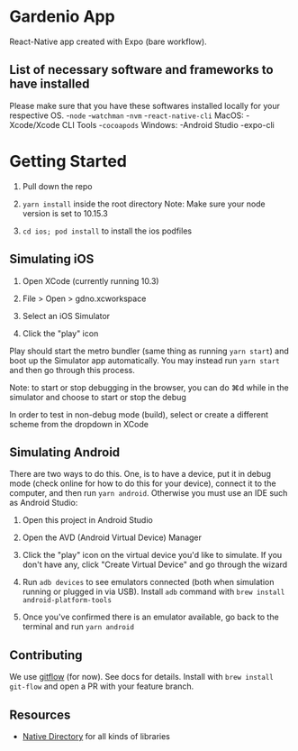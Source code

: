 # Gardenio App

React-Native app created with Expo (bare workflow).

## List of necessary software and frameworks to have installed

Please make sure that you have these softwares installed locally for your respective OS.
-`node`
-`watchman`
-`nvm`
-`react-native-cli`
MacOS:
-Xcode/Xcode CLI Tools
-`cocoapods`
Windows:
-Android Studio
-expo-cli

# Getting Started

1. Pull down the repo

2. `yarn install` inside the root directory
    Note: Make sure your node version is set to 10.15.3

3. `cd ios; pod install` to install the ios podfiles

## Simulating iOS

1. Open XCode (currently running 10.3)

2. File > Open > gdno.xcworkspace

3. Select an iOS Simulator

4. Click the "play" icon

Play should start the metro bundler (same thing as running `yarn start`) and boot up the Simulator app automatically. You may instead run `yarn start` and then go through this process.

Note: to start or stop debugging in the browser, you can do ⌘d while in the simulator and choose to start or stop the debug

In order to test in non-debug mode (build), select or create a different scheme from the dropdown in XCode

## Simulating Android

There are two ways to do this. One, is to have a device, put it in debug mode (check online for how to do this for your device), connect it to the computer, and then run `yarn android`. Otherwise you must use an IDE such as Android Studio:

1. Open this project in Android Studio

2. Open the AVD (Android Virtual Device) Manager

3. Click the "play" icon on the virtual device you'd like to simulate. If you don't have any, click "Create Virtual Device" and go through the wizard

4. Run `adb devices` to see emulators connected (both when simulation running or plugged in via USB). Install `adb` command with `brew install android-platform-tools`

5. Once you've confirmed there is an emulator available, go back to the terminal and run `yarn android`

## Contributing

We use [gitflow](https://www.atlassian.com/git/tutorials/comparing-workflows/gitflow-workflow) (for now). See docs for details. Install with `brew install git-flow` and open a PR with your feature branch.

## Resources

* [Native Directory](https://www.native.directory/) for all kinds of libraries
